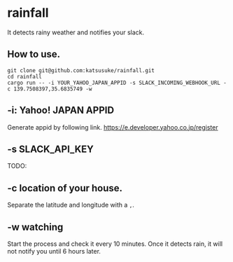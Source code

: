 # rainfall 

It detects rainy weather and notifies your slack.

## How to use.

```
git clone git@github.com:katsusuke/rainfall.git
cd rainfall
cargo run -- -i YOUR_YAHOO_JAPAN_APPID -s SLACK_INCOMING_WEBHOOK_URL -c 139.7508397,35.6835749 -w
```

## -i: Yahoo! JAPAN APPID

Generate appid by following link.
https://e.developer.yahoo.co.jp/register

## -s SLACK_API_KEY

TODO:


## -c location of your house.

Separate the latitude and longitude with a `,`.

## -w watching

Start the process and check it every 10 minutes.
Once it detects rain, it will not notify you until 6 hours later.

